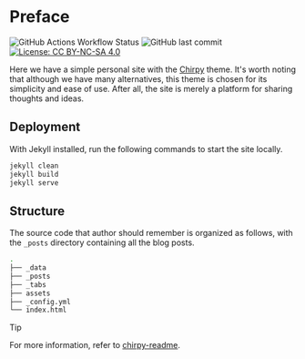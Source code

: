 # Preface

![GitHub Actions Workflow Status](https://img.shields.io/github/actions/workflow/status/VeriTas-arch/veritas-arch.github.io/jekyll.yml?style=flat-square&logo=githubactions&logoSize=auto&label=build%20and%20deploy&labelColor=24292e&color=0366d6)
![GitHub last commit](https://img.shields.io/github/last-commit/VeriTas-arch/veritas-arch.github.io?display_timestamp=author&style=flat-square&logo=git&label=last%20update&color=fc6d26)
[![License: CC BY-NC-SA 4.0](https://img.shields.io/badge/License-CC%20BY--NC--SA%204.0-lightgrey.svg?style=flat-square&logo=creativecommons)](https://creativecommons.org/licenses/by-nc-sa/4.0/)

Here we have a simple personal site with the [Chirpy][chirpy] theme. It's worth noting that although we have many alternatives, this theme is chosen for its simplicity and ease of use. After all, the site is merely a platform for sharing thoughts and ideas.

## Deployment

With Jekyll installed, run the following commands to start the site locally.

```bash
jekyll clean
jekyll build
jekyll serve
```

[chirpy]: https://github.com/cotes2020/jekyll-theme-chirpy/

## Structure

The source code that author should remember is organized as follows, with the `_posts` directory containing all the blog posts.

```bash
.
├── _data
├── _posts
├── _tabs
├── assets
├── _config.yml
└── index.html
```

> [!TIP]
> For more information, refer to [chirpy-readme](/chirpy-readme.md).
